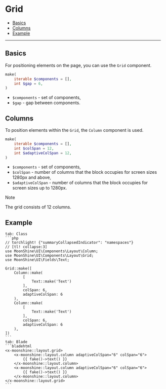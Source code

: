 # Grid

- [Basics](#basics)
- [Columns](#columns)
- [Example](#example)

---

<a name="basics"></a>
## Basics

For positioning elements on the page, you can use the `Grid` component.

```php
make(
    iterable $components = [],
    int $gap = 6,
)
```

- `$components` - set of components,
- `$gap` - gap between components.

<a name="columns"></a>
## Columns

To position elements within the `Grid`, the `Column` component is used.

```php
make(
    iterable $components = [],
    int $colSpan = 12,
    int $adaptiveColSpan = 12,
)
```

 - `$components` - set of components,
 - `$colSpan` - number of columns that the block occupies for screen sizes 1280px and above,
 - `$adaptiveColSpan` - number of columns that the block occupies for screen sizes up to 1280px.

> [!NOTE]
> The grid consists of 12 columns.

<a name="example"></a>
## Example

~~~tabs
tab: Class
```php
// torchlight! {"summaryCollapsedIndicator": "namespaces"}
// [tl! collapse:3]
use MoonShine\UI\Components\Layout\Column;
use MoonShine\UI\Components\Layout\Grid;
use MoonShine\UI\Fields\Text;

Grid::make([
    Column::make(
        [
            Text::make('Text')
        ],
        colSpan: 6,
        adaptiveColSpan: 6
    ),
    Column::make(
        [
            Text::make('Text')
        ],
        colSpan: 6,
        adaptiveColSpan: 6
    ),
])
```
tab: Blade
```bladehtml
<x-moonshine::layout.grid>
    <x-moonshine::layout.column adaptiveColSpan="6" colSpan="6">
        {{ fake()->text() }}
    </x-moonshine::layout.column>
    <x-moonshine::layout.column adaptiveColSpan="6" colSpan="6">
        {{ fake()->text() }}
    </x-moonshine::layout.column>
</x-moonshine::layout.grid>
```
~~~
